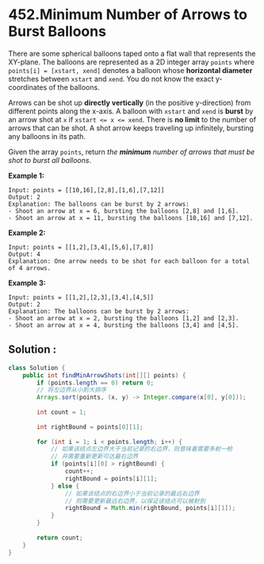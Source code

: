 # 452.Minimum Number of Arrows to Burst Balloons

There are some spherical balloons taped onto a flat wall that represents the XY-plane. The balloons are represented as a 2D integer array `points` where `points[i] = [xstart, xend]` denotes a balloon whose **horizontal diameter** stretches between `xstart` and `xend`. You do not know the exact y-coordinates of the balloons.

Arrows can be shot up **directly vertically** (in the positive y-direction) from different points along the x-axis. A balloon with `xstart` and `xend` is **burst** by an arrow shot at `x` if `xstart <= x <= xend`. There is **no limit** to the number of arrows that can be shot. A shot arrow keeps traveling up infinitely, bursting any balloons in its path.

Given the array `points`, return *the **minimum** number of arrows that must be shot to burst all balloons*.

 

**Example 1:**

```
Input: points = [[10,16],[2,8],[1,6],[7,12]]
Output: 2
Explanation: The balloons can be burst by 2 arrows:
- Shoot an arrow at x = 6, bursting the balloons [2,8] and [1,6].
- Shoot an arrow at x = 11, bursting the balloons [10,16] and [7,12].
```

**Example 2:**

```
Input: points = [[1,2],[3,4],[5,6],[7,8]]
Output: 4
Explanation: One arrow needs to be shot for each balloon for a total of 4 arrows.
```

**Example 3:**

```
Input: points = [[1,2],[2,3],[3,4],[4,5]]
Output: 2
Explanation: The balloons can be burst by 2 arrows:
- Shoot an arrow at x = 2, bursting the balloons [1,2] and [2,3].
- Shoot an arrow at x = 4, bursting the balloons [3,4] and [4,5].
```





## Solution :

```java
class Solution {
    public int findMinArrowShots(int[][] points) {
        if (points.length == 0) return 0;
      	// 将左边界从小到大排序
        Arrays.sort(points, (x, y) -> Integer.compare(x[0], y[0]));
        
        int count = 1;
        
        int rightBound = points[0][1];
        
        for (int i = 1; i < points.length; i++) {
          	// 如果该结点左边界大于当前记录的右边界，则意味着需要多射一枪
          	// 并需要重新更新可达最右边界
            if (points[i][0] > rightBound) {
                count++;
                rightBound = points[i][1];
            } else {
              	// 如果该结点的右边界小于当前记录的最远右边界
              	// 则需要更新最远右边界，以保证该结点可以被射到
                rightBound = Math.min(rightBound, points[i][1]);
            }
        }
        
        return count;
    }
}
```

